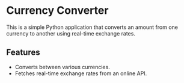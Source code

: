 # Currency Converter

This is a simple Python application that converts an amount from one currency to another using real-time exchange rates.

## Features

- Converts between various currencies.
- Fetches real-time exchange rates from an online API.


